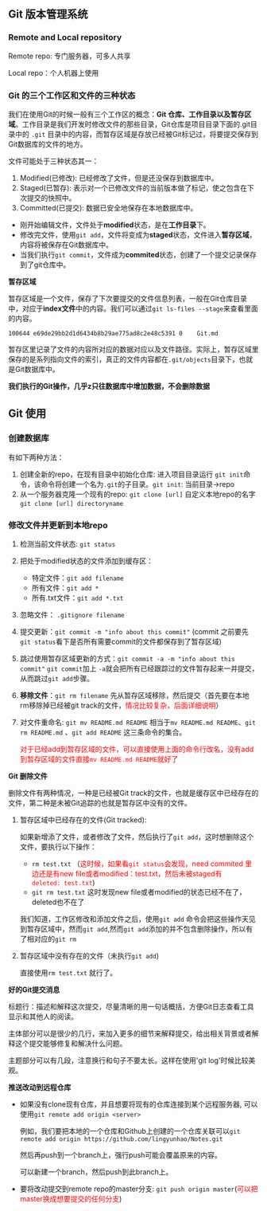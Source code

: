 ## Git 版本管理系统

### Remote and Local repository

Remote repo: 专门服务器，可多人共享

Local repo：个人机器上使用

### Git 的三个工作区和文件的三种状态

我们在使用Git的时候一般有三个工作区的概念：**Git 仓库、工作目录以及暂存区域**。工作目录是我们开发时修改文件的那些目录，Git仓库是项目目录下面的.git目录中的 `.git` 目录中的内容，而暂存区域是存放已经被Git标记过，将要提交保存到Git数据库的文件的地方。

文件可能处于三种状态其一：

1. Modified(已修改): 已经修改了文件，但是还没保存到数据库中。
2. Staged(已暂存): 表示对一个已修改文件的当前版本做了标记，使之包含在下次提交的快照中。
3. Committed(已提交): 数据已安全地保存在本地数据库中。

* 刚开始编辑文件，文件处于**modified**状态，是在**工作目录**下。
* 修改完文件，使用`git add`，文件将变成为**staged**状态，文件进入**暂存区域**，内容将被保存在Git数据库中。
* 当我们执行`git commit`，文件成为**commited**状态，创建了一个提交记录保存到了git仓库中。

**暂存区域**

暂存区域是一个文件，保存了下次要提交的文件信息列表，一般在Git仓库目录中，对应于**index文件**中的内容。我们可以通过`git ls-files --stage`来查看里面的内容。

`100644 e69de29bb2d1d6434b8b29ae775ad8c2e48c5391 0    Git.md`

暂存区里记录了文件的内容所对应的数据对应以及文件路径。实际上，暂存区域里保存的是系列指向文件的索引，真正的文件内容都在`.git/objects`目录下，也就是Git数据库中。

**我们执行的Git操作，几乎z只往数据库中增加数据，不会删除数据**

## Git 使用

### 创建数据库

有如下两种方法：

1. 创建全新的repo，在现有目录中初始化仓库: 进入项目目录运行 `git init`命令，该命令将创建一个名为`.git`的子目录。`git init`: 当前目录->repo
2. 从一个服务器克隆一个现有的repo: `git clone [url]` 自定义本地repo的名字 `git clone [url] directoryname`

### 修改文件并更新到本地repo

1. 检测当前文件状态: `git status`
2. 把处于modified状态的文件添加到缓存区：
   * 特定文件：`git add filename`
   * 所有文件：`git add *`
   * 所有.txt文件：`git add *.txt`

3. 忽略文件： `.gitignore filename`

4. 提交更新：`git commit -m "info about this commit"` (commit 之前要先`git status`看下是否所有需要commit的文件都保存到了暂存区域)

5. 跳过使用暂存区域更新的方式：`git commit -a -m "info about this commit"`  `git commit`加上 `-a`就会把所有已经跟踪过的文件暂存起来一并提交，从而跳过`git add`步骤。

6. **移除文件**：`git rm filename` 先从暂存区域移除，然后提交（首先要在本地 rm移除掉已经被git track的文件，<font color=red>情况比较复杂，后面详细说明</font>）

7. 对文件重命名: `git mv README.md README` 相当于`mv README.md README`、`git rm README.md` 、`git add README` 这三条命令的集合。

   <font color=red>对于已经add到暂存区域的文件，可以直接使用上面的命令行改名，没有add到暂存区域的文件直接`mv README.md README`就好了</font>

**Git 删除文件**

删除文件有两种情况，一种是已经被Git track的文件，也就是缓存区中已经存在的文件，第二种是未被Git追踪的也就是暂存区中没有的文件。

1. 暂存区域中已经存在的文件(Git tracked):

   如果新增添了文件，或者修改了文件，然后执行了`git add`，这时想删除这个文件，要执行以下操作：

   *  `rm test.txt` （<font color=red>这时候，如果看`git status`会发现，need commited 里边还是有new file或者modified：test.txt，然后未被staged有`deleted: test.txt`</font>)
   * `git rm test.txt` 这时发现new file或者modified的状态已经不在了，deleted也不在了

   我们知道，工作区修改和添加文件之后，使用`git add` 命令会把这些操作天见到暂存区域中，然而`git add`,然而`git add`添加的并不包含删除操作，所以有了相对应的`git rm`

2. 暂存区域中没有存在的文件（未执行`git add`)

   直接使用`rm test.txt` 就行了。

**好的Git提交消息**

标题行：描述和解释这次提交，尽量清晰的用一句话概括，方便Git日志查看工具显示和其他人的阅读。

主体部分可以是很少的几行，来加入更多的细节来解释提交，给出相关背景或者解释这个提交能够修复和解决什么问题。

主题部分可以有几段，注意换行和句子不要太长。这样在使用'git log'时候比较美观。

**推送改动到远程仓库**

* 如果没有clone现有仓库，并且想要将现有的仓库连接到某个远程服务器, 可以使用`git remote add origin <server>`

  例如，我们要把本地的一个仓库和Github上创建的一个仓库关联可以`git remote add origin https://github.com/lingyunhao/Notes.git`

  然后再push到一个branch上，强行push可能会覆盖原来的内容。

  可以新建一个branch，然后push到此branch上。

* 要将改动提交到remote repo的master分支:  `git push origin master`(<font color=red>可以把master换成想要提交的任何分支</font>)

